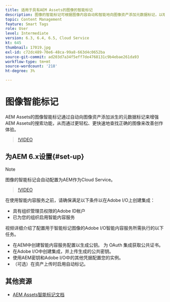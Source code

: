 ```yaml
---
title: 适用于具有AEM Assets的图像的智能标记
description: 图像的智能标记可根据图像内容自动和智能地向图像资产添加元数据标记，以增强AEM搜索功能。
topic: Content Management
feature: Smart Tags
role: User
level: Intermediate
version: 6.3, 6.4, 6.5, Cloud Service
kt: 645
thumbnail: 17019.jpg
exl-id: c72dc489-70e6-48ca-99a8-663d4c0652ba
source-git-commit: ad203d7a34f5eff7de4768131c9b4ebae261da93
workflow-type: tm+mt
source-wordcount: '218'
ht-degree: 3%

---
```


# 图像智能标记

AEM Assets的图像智能标记通过自动向图像资产添加派生的元数据标记来增强AEM Assets的搜索功能，从而通过更轻松、更快速地查找正确的图像来改善创作体验。

>[!VIDEO](https://video.tv.adobe.com/v/17019/?quality=12&learn=on)

## 为AEM 6.x设置{#set-up}

>[!NOTE]
> 图像的智能标记会自动配置为AEM作为Cloud Service。

>[!VIDEO](https://video.tv.adobe.com/v/17023/?quality=12&learn=on)

在使用智能内容服务之前，请确保满足以下条件以在Adobe I/O上创建集成：

* 具有组织管理员权限的Adobe ID帐户
* 已为您的组织启用智能内容服务

视频详细介绍了配置用于智能标记图像的Adobe I/O智能内容服务所需执行的以下任务。

* 在AEM中创建智能内容服务配置以生成公钥。 为 OAuth 集成获取公共证书。
* 在Adobe I/O中创建集成，并上传生成的公共密钥。
* 使用AEM密钥和Adobe I/O中的其他凭据配置您的实例。
* （可选）在资产上传时启用自动标记。

## 其他资源

* [AEM Assets智能标记文档](https://experienceleague.adobe.com/docs/experience-manager-cloud-service/assets/manage/smart-tags.html)
